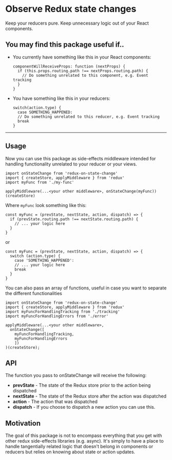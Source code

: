 # Observe Redux state changes

Keep your reducers pure. Keep unnecessary logic out of your React components.

## You may find this package useful if..
- You currently have something like this in your React components:

  ```
  componentWillReceiveProps: function (nextProps) {
    if (this.props.routing.path !== nextProps.routing.path) {
      // Do something unrelated to this component, e.g. Event tracking
    }
  }
  ```
- You have something like this in your reducers:

  ```
  switch(action.type) {
    case SOMETHING_HAPPENED:
    // Do something unrelated to this reducer, e.g. Event tracking
    break
  }
  ```
---

## Usage
Now you can use this package as side-effects middleware intended for handling functionality unrelated to your reducer or your views.

```
import onStateChange from 'redux-on-state-change'
import { createStore, applyMiddleware } from 'redux'
import myFunc from './my-func'

applyMiddleware(...<your other middleware>, onStateChange(myFunc))(createStore)

```

Where `myFunc` look something like this:

```
const myFunc = (prevState, nextState, action, dispatch) => {
  if (prevState.routing.path !== nextState.routing.path) {
    // ... your logic here
  }
}
```
or
```
const myFunc = (prevState, nextState, action, dispatch) => {
  switch (action.type) {
    case 'SOMETHING_HAPPENED':
    // ... your logic here
    break
  }
}
```

You can also pass an array of functions, useful in case you want to separate the different functionalities

```
import onStateChange from 'redux-on-state-change'
import { createStore, applyMiddleware } from 'redux'
import myFuncForHandlingTracking from './tracking'
import myFuncForHandlingErrors from './error'

applyMiddleware(...<your other middleware>,
  onStateChange([
    myFuncForHandlingTracking,
    myFuncForHandlingErrors
    ])
)(createStore);

```




API
---
The function you pass to onStateChange will receive the following:

- **prevState** - The state of the Redux store prior to the action being dispatched
- **nextState** - The state of the Redux store after the action was dispatched
- **action** - The action that was dispatched
- **dispatch** - If you choose to dispatch a new action you can use this.

Motivation
---
The goal of this package is not to encompass everything that you get with other redux side-effects libraries (e.g. async). It's simply to have a place to handle tangentially related logic that doesn't belong in components or reducers but relies on knowing about state or action updates.
